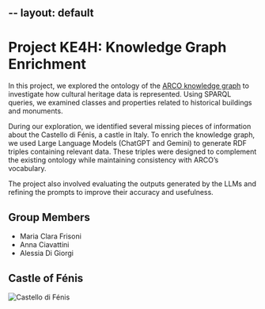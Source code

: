 --
layout: default
---

# Project KE4H: Knowledge Graph Enrichment

In this project, we explored the ontology of the [ARCO knowledge graph](https://w3id.org/arco) to investigate how cultural heritage data is represented. Using SPARQL queries, we examined classes and properties related to historical buildings and monuments.

During our exploration, we identified several missing pieces of information about the Castello di Fénis, a castle in Italy. To enrich the knowledge graph, we used Large Language Models (ChatGPT and Gemini) to generate RDF triples containing relevant data. These triples were designed to complement the existing ontology while maintaining consistency with ARCO’s vocabulary.

The project also involved evaluating the outputs generated by the LLMs and refining the prompts to improve their accuracy and usefulness.

## Group Members

- Maria Clara Frisoni  
- Anna Ciavattini  
- Alessia Di Giorgi

## Castle of Fénis

![Castello di Fénis](./CastelloDiFénisJuly292023_06.jpg)
